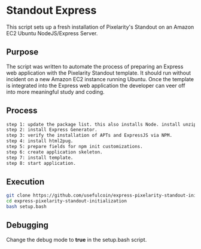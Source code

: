 # Standout Express

This script sets up a fresh installation of Pixelarity's Standout on an Amazon EC2 Ubuntu NodeJS/Express Server.

## Purpose

The script was written to automate the process of preparing an Express web application with the Pixelarity Standout template. It should run without incident on a new Amazon EC2 instance running Ubuntu. Once the template is integrated into the Express web application the developer can veer off into more meaningful study and coding.

## Process

```sh
step 1: update the package list. this also installs Node. install unzip and install NPM last.
step 2: install Express Generator.
step 3: verify the installation of APTs and ExpressJS via NPM.
step 4: install html2pug.
step 5: prepare fields for npm init customizations.
step 6: create application skeleton.
step 7: install template.
step 8: start application.
```

## Execution
```sh
git clone https://github.com/usefulcoin/express-pixelarity-standout-initialization.git
cd express-pixelarity-standout-initialization
bash setup.bash
```

## Debugging

Change the debug mode to **true** in the setup.bash script.
